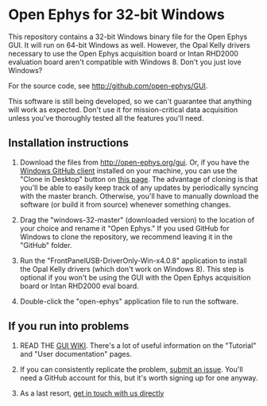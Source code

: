 Open Ephys for 32-bit Windows
=======================

This repository contains a 32-bit Windows binary file for the Open Ephys GUI. It will run on 64-bit Windows as well. However, the Opal Kelly drivers necessary to use the Open Ephys acquisition board or Intan RHD2000 evaluation board aren't
compatible with Windows 8. Don't you just love Windows?

For the source code, see http://github.com/open-ephys/GUI.

This software is still being developed, so we can't guarantee that anything will work as expected. Don't use it for mission-critical data acquisition unless you've thoroughly tested all the features you'll need.

Installation instructions
-------------------------------

1. Download the files from http://open-ephys.org/gui. Or, if you have the [Windows GitHub client](http://windows.github.com/) installed on your machine, you can use the "Clone in Desktop" button on
[this page](https://github.com/open-ephys-GUI-binaries/windows-32). The advantage of cloning is that you'll be able to easily keep track of any updates by periodically syncing with the master branch. 
Otherwise, you'll have to manually download the software (or build it from source) whenever something changes.

2. Drag the "windows-32-master" (downloaded version) to the location of your choice and rename it "Open Ephys." If you used GitHub for Windows to clone the repository, we recommend leaving it in the "GitHub" folder.

3. Run the "FrontPanelUSB-DriverOnly-Win-x4.0.8" application to install the Opal Kelly drivers (which don't work on Windows 8). This step is optional if you won't be using the GUI with the Open Ephys acquisition board or Intan RHD2000 eval board.

4. Double-click the "open-ephys" application file to run the software.

If you run into problems
-------------------------------

1. READ THE [GUI WIKI](https://github.com/open-ephys/GUI/wiki). There's a lot of useful information on the "Tutorial" and "User documentation" pages.

2. If you can consistently replicate the problem, [submit an issue](https://github.com/open-ephys/GUI/issues). You'll need a GitHub account for this, but it's worth signing up for one anyway.

3. As a last resort, [get in touch with us directly](http://open-ephys.org/contact)

